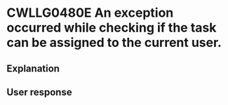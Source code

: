 # CWLLG0480E An exception occurred while checking if the task can be assigned to the current user.

## Explanation

## User response